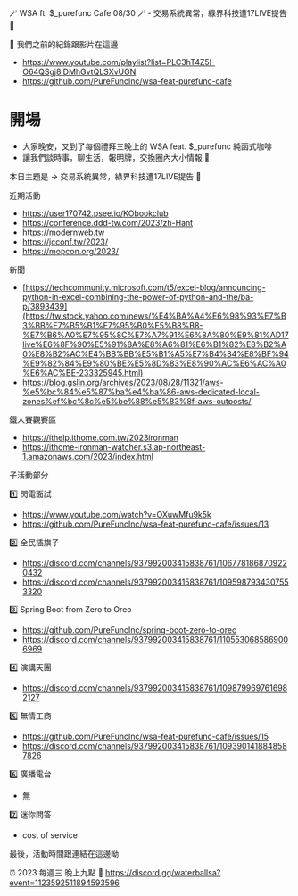 🪄 WSA ft. $_purefunc Cafe 08/30 🪄 - 交易系統異常，綠界科技遭17LIVE提告 👔

:movie_camera: 我們之前的紀錄跟影片在這邊
* https://www.youtube.com/playlist?list=PLC3hT4Z5I-O64QSgj8IDMhGvtQLSXvUGN
* https://github.com/PureFuncInc/wsa-feat-purefunc-cafe

# 開場
* 大家晚安，又到了每個禮拜三晚上的 WSA feat. $_purefunc 純函式咖啡
* 讓我們談時事，聊生活，報明牌，交換圈內大小情報 🦻

本日主題是 -> 交易系統異常，綠界科技遭17LIVE提告 👔

近期活動
* https://user170742.psee.io/KObookclub
* https://conference.ddd-tw.com/2023/zh-Hant
* https://modernweb.tw
* https://jcconf.tw/2023/
* https://mopcon.org/2023/

新聞
* [https://techcommunity.microsoft.com/t5/excel-blog/announcing-python-in-excel-combining-the-power-of-python-and-the/ba-p/3893439](https://tw.stock.yahoo.com/news/%E4%BA%A4%E6%98%93%E7%B3%BB%E7%B5%B1%E7%95%B0%E5%B8%B8-%E7%B6%A0%E7%95%8C%E7%A7%91%E6%8A%80%E9%81%AD17live%E6%8F%90%E5%91%8A%E8%A6%81%E6%B1%82%E8%B2%A0%E8%B2%AC%E4%BB%BB%E5%B1%A5%E7%B4%84%E8%BF%94%E9%82%84%E9%80%BE%E5%8D%83%E8%90%AC%E6%AC%A0%E6%AC%BE-233325945.html)
* https://blog.gslin.org/archives/2023/08/28/11321/aws-%e5%bc%84%e5%87%ba%e4%ba%86-aws-dedicated-local-zones%ef%bc%8c%e5%be%88%e5%83%8f-aws-outposts/

鐵人賽觀賽區
* https://ithelp.ithome.com.tw/2023ironman
* https://ithome-ironman-watcher.s3.ap-northeast-1.amazonaws.com/2023/index.html

子活動部分

:one: 閃電面試
* https://www.youtube.com/watch?v=OXuwMfu9k5k
* https://github.com/PureFuncInc/wsa-feat-purefunc-cafe/issues/13

:two: 全民插旗子
* https://discord.com/channels/937992003415838761/1067781868709220432
* https://discord.com/channels/937992003415838761/1095987934307553320

:three: Spring Boot from Zero to Oreo
* https://github.com/PureFuncInc/spring-boot-zero-to-oreo
* https://discord.com/channels/937992003415838761/1105530685869006969

:four: 演講天團
* https://discord.com/channels/937992003415838761/1098799697616982127

:five: 無情工商
* https://github.com/PureFuncInc/wsa-feat-purefunc-cafe/issues/15
* https://discord.com/channels/937992003415838761/1093901418848587826

:six: 廣播電台
* 無

:seven: 迷你問答
* cost of service

最後，活動時間跟連結在這邊呦

:alarm_clock: 2023 每週三 晚上九點
:link: https://discord.gg/waterballsa?event=1123592511894593596
